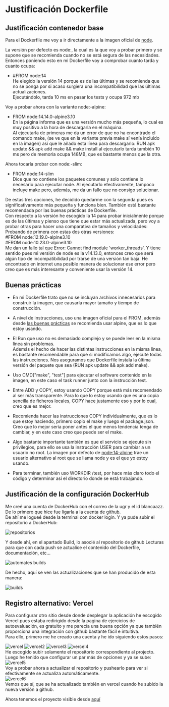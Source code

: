 # Justificación Dockerfile 

## Justificación contenedor base

Para el Dockerfile me voy a ir directamente a la imagen oficial de [node](https://hub.docker.com/_/node). 

La versión por defecto es node:<version>, la cual es la que voy a probar primero y se supone que se recomienda cuando no se está segura de las necesidades. Entonces poniendo esto en mi Dockerfile voy a comprobar cuanto tarda y cuanto ocupa:
- #FROM node:14  
He elegido la versión 14 porque es de las últimas y se recomienda que no se ponga <latest> por si acaso surgiera una incompatibilidad que las últimas actualizaciones.  
Ejecutándolo, tarda 10 ms en pasar los tests y ocupa 972 mb

Voy a probar ahora con la variante node:<version>-alpine:  
- FROM node:14.14.0-alpine3.10  
En la página informa que es una versión mucho más pequeña, lo cual es muy positivo a la hora de descargarla en el máquina.  
Al ejecutarla de primeras me da un error de que no ha encontrado el comando make, (se ve que en la variante previa make sí venía incluido en la imagen) así que le añado esta línea para descargarlo: RUN apk update && apk add make && make install
al ejecutarlo tarda también 10 ms
pero de memoria ocupa 148MB, que es bastante menos que la otra.  

Ahora tocaría probar con node:<version>-slim:
- FROM node:14-slim   
Dice que no contiene los paquetes comunes y solo contiene lo necesario para ejecutar node. Al ejecutarlo efectivamente, tampoco incluye make pero, además, me da un fallo que no consigo solucionar.


De estas tres opciones, he decidido quedarme con la segunda pues es significativamente más pequeña y funciona bien. También está bastante recomendada por las buenas prácticas de Dockerfile.   
Con respecto a la versión he escogido la 14 para probar inicialmente porque es de las últimas y pienso que tiene que estar más actualizada, pero voy a probar otras para hacer una comparativa de tamaños y velocidades:  
Probando de primera con estas dos otras versiones:  
#FROM node:12.19.0-alpine3.10  
#FROM node:10.23.0-alpine3.10  
Me dan un fallo tal que Error: Cannot find module 'worker_threads'. Y tiene sentido pues mi versión de node es la v14.13.0, entonces creo que será algún tipo de incompatibilidad por trarse de una versión tan baja. He encontrado en internet una posible manera de solucionar ese error pero creo que es más interesante y conveniente usar la versión 14.  

## Buenas prácticas

- En mi Dockerfile trato que no se incluyan archivos innecesarios para construir la imagen, que causaría mayor tamaño y tiempo de construcción.   

- A nivel de instrucciones, uso una imagen oficial para el FROM, además desde [las buenas prácticas](https://docs.docker.com/develop/develop-images/dockerfile_best-practices/) se recomienda usar alpine, que es lo que estoy usando.   

- El Run que uso no es demasiado complejo y se puede leer en la misma línea sin problemas.  
 Además el hecho de hacer las distintas instrucciones en la misma línea, es bastante recomendable para que si modificamos algo, ejecute todas las instrucciones. Nos aseguramos que Dockerfile instala la última versión del paquete que sea (RUN apk update && apk add make).  

- Uso CMD["make", "test"] para ejecutar el software contenido en la imagen, en este caso el task runner junto con la instrucción test.  

- Entre ADD y COPY, estoy usando COPY porque está más recomendado al ser más transparente. Para lo que 
lo estoy usando que es una copia sencilla de ficheros locales, COPY hace justamente eso y por lo cual, creo que es mejor.  

- Recomienda hacer las instrucciones COPY individualmente, que es lo que estoy haciendo, primero copio el make y luego el package.json. Creo que lo mejor sería poner antes el que menos tendencia tenga de cambiar, y en este caso creo que puede ser el make.   

- Algo bastante importante también es que el servicio se ejecute sin privilegios, para ello se usa la instrucción USER para cambiar a un usuario no root. La imagen por defecto de [node:14-alpine](https://github.com/nodejs/docker-node/blob/7b11db1cab459beb96448e18ec421ec952fa0491/14/alpine3.10/Dockerfile) trae un usuario alternativo al root que se llama node y es el que yo estoy usando. 

- Para terminar, también uso WORKDIR /test, por hace más claro todo el código y determinar así el directorio donde se está trabajando. 

## Justificación de la configuración DockerHub

Me creé una cuenta de DockerHub con el correo de la ugr y el id blancaazz. De lo primero que hice fue ligarla a la cuenta de github.  
De ahí me logueé desde la terminal con docker login. Y ya pude subir el repositorio a DockerHub:

![repositorios](img/dockerhub1.png)  

Y desde ahí, en el apartado Build, lo asocié al repositorio de github Lecturas para que con cada push se actualice el contenido del Dockerfile, documentación, etc...

![automates builds](img/dockerhub2.png)

De hecho, aquí se ven las actualizaciones que se han producido de esta manera:  
 
![builds](img/dockerhub3.png)

## Registro alternativo: Vercel

Para configurar otro sitio desde donde desplegar la aplicación he escogido Vercel pues estaba redirigido desde la pagina de ejercicios de autoevaluación, es gratuito y me parecía una buena opción ya que también proporciona una integración con github bastante fácil e intuitiva.   
Para ello, primero me he creado una cuenta y he ido siguiendo estos pasos:

![vercel](img/vercel.png)
![vercel2](img/vercel2.png)
![vercel3](img/vercel3.png)
![vercel4](img/vercel4.png)  
He escogido subir solamente el repositorio correspondiente al projecto. Luego he tenido que configurar un par más de opciones y ya se sube: 
![vercel5](img/vercel5.png)  
Voy a probar ahora a actualizar el repositorio y pushearlo para ver si efectivamente se actualiza automáticamente.  
![vercel6](img/vercel6.png)  
Vemos que sí, que se ha actualizado también en vercel cuando he subido la nueva versión a github.      
  
Ahora tenemos el proyecto visible desde [aquí](https://lecturas.vercel.app/)